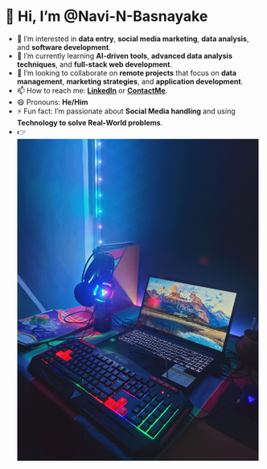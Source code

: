 # 👋 Hi, I’m @Navi-N-Basnayake  
- 👀 I’m interested in **data entry**, **social media marketing**, **data analysis**, and **software development**.  
- 🌱 I’m currently learning **AI-driven tools**, **advanced data analysis techniques**, and **full-stack web development**.  
- 💞️ I’m looking to collaborate on **remote projects** that focus on **data management**, **marketing strategies**, and **application development**.  
- 📫 How to reach me: **[LinkedIn](https://www.linkedin.com/in/navindu-n-basnayake-880b8a2a5/)** or **[ContactMe](basnayakenavindun@gmail.com)**.  
- 😄 Pronouns: **He/Him**  
- ⚡ Fun fact: I’m passionate about **Social Media handling** and using **Technology to solve Real-World problems**.
- 👉 ![Workplace Photo](https://github.com/Navi-N-Basnayake/My-workplace/blob/main/WhatsApp%20Image%202024-09-27%20at%2022.33.09_80ffd8b7.jpg?raw=true)

<!---
Navi-N-Basnayake/Navi-N-Basnayake is a ✨ special ✨ repository because its `README.md` (this file) appears on your GitHub profile.
You can click the Preview link to take a look at your changes.
--->
